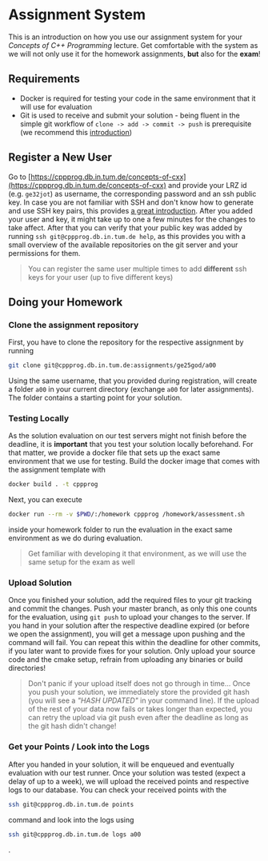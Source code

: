 # Assignment System

This is an introduction on how you use our assignment system for your _Concepts of C++ Programming_ lecture.
Get comfortable with the system as we will not only use it for the homework assignments, __but__ also for the __exam__!

## Requirements

- Docker is required for testing your code in the same environment that it will use for evaluation
- Git is used to receive and submit your solution - being fluent in the simple git workflow of `clone -> add -> commit -> push` is prerequisite (we recommend this [introduction](https://www.atlassian.com/git))

## Register a New User

Go to [https://cppprog.db.in.tum.de/concepts-of-cxx](https://cppprog.db.in.tum.de/concepts-of-cxx) and provide your LRZ id (e.g. `ge32jot`) as username, the corresponding password and an ssh public key.
In case you are not familiar with SSH and don't know how to generate and use SSH key pairs, this provides [a great introduction](https://docs.github.com/en/authentication/connecting-to-github-with-ssh/generating-a-new-ssh-key-and-adding-it-to-the-ssh-agent).
After you added your user and key, it might take up to one a few minutes for the changes to take affect.
After that you can verify that your public key was added by running `ssh git@cppprog.db.in.tum.de help`, as this provides you with a small overview of the available repositories on the git server and your permissions for them.

> You can register the same user multiple times to add __different__ ssh keys for your user (up to five different keys)

## Doing your Homework

### Clone the assignment repository

First, you have to clone the repository for the respective assignment by running 

```bash
git clone git@cppprog.db.in.tum.de:assignments/ge25god/a00
```

Using the same username, that you provided during registration, will create a folder `a00` in your current directory (exchange `a00` for later assignments).
The folder contains a starting point for your solution.

### Testing Locally

As the solution evaluation on our test servers might not finish before the deadline, it is __important__ that you test your solution locally beforehand.
For that matter, we provide a docker file that sets up the exact same environment that we use for testing.
Build the docker image that comes with the assignment template with 

```bash
docker build . -t cppprog
```

Next, you can execute 

```bash
docker run --rm -v $PWD/:/homework cppprog /homework/assessment.sh
``` 

inside your homework folder to run the evaluation in the exact same environment as we do during evaluation.

> Get familiar with developing it that environment, as we will use the same setup for the exam as well

### Upload Solution

Once you finished your solution, add the required files to your git tracking and commit the changes.
Push your master branch, as only this one counts for the evaluation, using `git push` to upload your changes to the server.
If you hand in your solution after the respective deadline expired (or before we open the assignment), you will get a message upon pushing and the command will fail.
You can repeat this within the deadline for other commits, if you later want to provide fixes for your solution.
Only upload your source code and the cmake setup, refrain from uploading any binaries or build directories!

> Don't panic if your upload itself does not go through in time... Once you push your solution, we immediately store the provided git hash (you will see a _"HASH UPDATED"_ in your command line). If the upload of the rest of your data now fails or takes longer than expected, you can retry the upload via git push even after the deadline as long as the git hash didn't change!

### Get your Points / Look into the Logs

After you handed in your solution, it will be enqueued and eventually evaluation with our test runner. Once your solution was tested (expect a delay of up to a week), we will upload the received points and respective logs to our database. You can check your received points with the 

```bash
ssh git@cppprog.db.in.tum.de points
```

command and look into the logs using 

```bash
ssh git@cppprog.db.in.tum.de logs a00
```
.